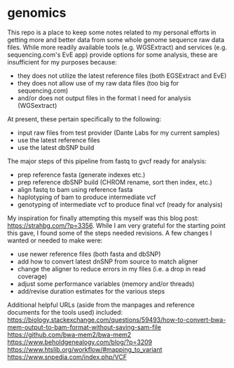 # genomics
This repo is a place to keep some notes related to my personal efforts in getting more and better data from some whole genome sequence raw data files.  While more readily available tools (e.g. WGSExtract) and services (e.g. sequencing.com's EvE app) provide options for some analysis, these are insufficient for my purposes because:
- they does not utilize the latest reference files (both EGSExtract and EvE)
- they does not allow use of my raw data files (too big for sequencing.com)
- and/or does not output files in the format I need for analysis (WGSextract)

At present, these pertain specifically to the following:
- input raw files from test provider (Dante Labs for my current samples)
- use the latest reference files
- use the latest dbSNP build

The major steps of this pipeline from fastq to gvcf ready for analysis:
- prep reference fasta (generate indexes etc.)
- prep reference dbSNP build (CHROM rename, sort then index, etc.)
- align fastq to bam using reference fasta
- haplotyping of bam to produce intermediate vcf
- genotyping of intermediate vcf to produce final vcf (ready for analysis)

My inspiration for finally attempting this myself was this blog post:
https://strahbg.com/?p=3356.  While I am very grateful for the starting point this gave, I found some of the steps needed revisions. A few changes I wanted or needed to make were:
- use newer reference files (both fasta and dbSNP)
- add how to convert latest dnSNP from source to match aligner
- change the aligner to reduce errors in my files (i.e. a drop in read coverage)
- adjust some performance variables (memory and/or threads)
- add/revise duration estimates for the various steps

Additional helpful URLs (aside from the manpages and reference documents for the tools used) included:
https://biology.stackexchange.com/questions/59493/how-to-convert-bwa-mem-output-to-bam-format-without-saving-sam-file
https://github.com/bwa-mem2/bwa-mem2
https://www.beholdgenealogy.com/blog/?p=3209
https://www.htslib.org/workflow/#mapping_to_variant
https://www.snpedia.com/index.php/VCF
